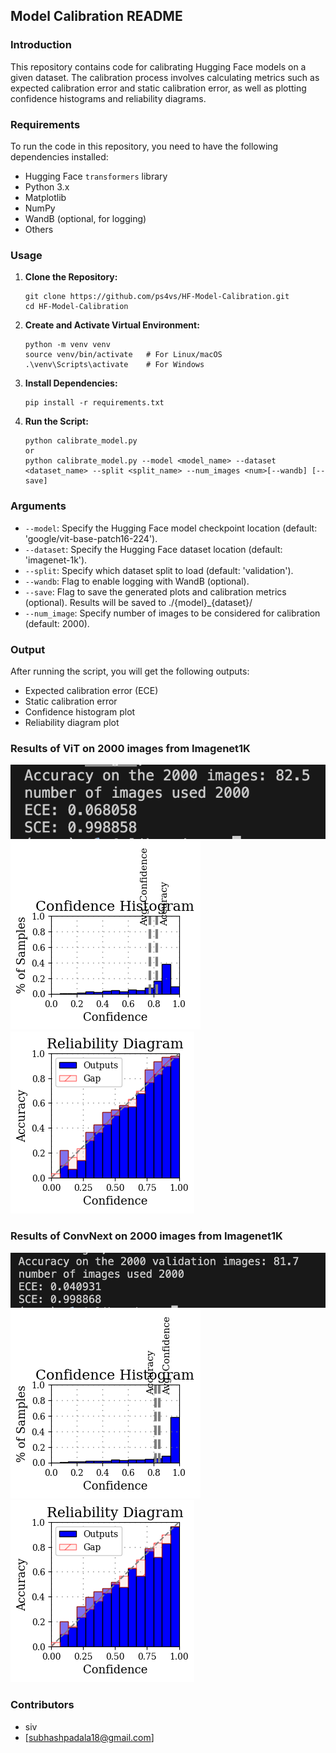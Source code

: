 ## Model Calibration README

### Introduction
This repository contains code for calibrating Hugging Face models on a given dataset. The calibration process involves calculating metrics such as expected calibration error and static calibration error, as well as plotting confidence histograms and reliability diagrams.

### Requirements
To run the code in this repository, you need to have the following dependencies installed:
- Hugging Face `transformers` library
- Python 3.x
- Matplotlib
- NumPy
- WandB (optional, for logging)
- Others

### Usage
1. **Clone the Repository:**
   ```
   git clone https://github.com/ps4vs/HF-Model-Calibration.git
   cd HF-Model-Calibration
   ```

2. **Create and Activate Virtual Environment:**
   ```
   python -m venv venv
   source venv/bin/activate   # For Linux/macOS
   .\venv\Scripts\activate    # For Windows
   ```

3. **Install Dependencies:**
   ```
   pip install -r requirements.txt
   ```

4. **Run the Script:**
   ```
   python calibrate_model.py
   or 
   python calibrate_model.py --model <model_name> --dataset <dataset_name> --split <split_name> --num_images <num>[--wandb] [--save]
   ```

### Arguments
- `--model`: Specify the Hugging Face model checkpoint location (default: 'google/vit-base-patch16-224').
- `--dataset`: Specify the Hugging Face dataset location (default: 'imagenet-1k').
- `--split`: Specify which dataset split to load (default: 'validation').
- `--wandb`: Flag to enable logging with WandB (optional).
- `--save`: Flag to save the generated plots and calibration metrics (optional). Results will be saved to ./{model}_{dataset}/
- `--num_image`: Specify number of images to be considered for calibration (default: 2000).

### Output
After running the script, you will get the following outputs:
- Expected calibration error (ECE)
- Static calibration error
- Confidence histogram plot
- Reliability diagram plot

### Results of ViT on 2000 images from Imagenet1K
![Results](./facebook/convnext-tiny-224_imagenet-1k/image.png)
![Confidence Histogram](./facebook/convnext-tiny-224_imagenet-1k/conf_histogram_test.png)
![Reliability Diagram](./facebook/convnext-tiny-224_imagenet-1k/rel_diagram_test.png)

### Results of ConvNext on 2000 images from Imagenet1K
![Results](./google/vit-base-patch16-224_imagenet-1k/image.png)
![Confidence Histogram](./google/vit-base-patch16-224_imagenet-1k/conf_histogram_test.png)
![Reliability Diagram](./google/vit-base-patch16-224_imagenet-1k/rel_diagram_test.png)

### Contributors
- siv
- [subhashpadala18@gmail.com]